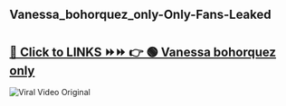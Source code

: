 
 ## Vanessa_bohorquez_only-Only-Fans-Leaked

# <h2><a href="https://clipsfans.com/Vanessa_bohorquez_only&ref=git">🔗 Click to LINKS ⏩⏩ 👉 🟢 Vanessa bohorquez only </a></h2>

<a href="https://clipsfans.com/Vanessa_bohorquez_only&ref=git" rel="nofollow" data-target="animated-image.originalLink"><img src="https://i.ibb.co.com/xMMVF88/686577567.gif" alt="Viral Video Original" style="max-width: 100%; display: inline-block;" data-target="animated-image.originalImage"></a>
